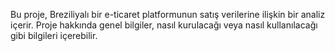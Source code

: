 Bu proje, Breziliyalı bir e-ticaret platformunun satış verilerine ilişkin bir analiz içerir. Proje hakkında genel bilgiler, nasıl kurulacağı veya nasıl kullanılacağı gibi bilgileri içerebilir.
